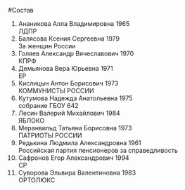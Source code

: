 #Состав
1. Ананикова Алла Владимировна 1965   
    ЛДПР
2. Балясова Ксения Сергеевна 1979   
    За женщин России
3. Голяев Александр Вячеславович 1970   
    КПРФ
4. Демьянова Вера Юрьевна 1971   
    ЕР
5. Кислицын Антон Борисович 1973   
    КОММУНИСТЫ РОССИИ
6. Кутумова Надежда Анатольевна 1975   
    собрание ГБОУ 642
7. Лесин Валерий Михайлович 1984   
    ЯБЛОКО
8. Меранвильд Татьяна Борисовна 1973   
    ПАТРИОТЫ РОССИИ
9. Редькина Людмила Александровна 1961   
    Российская партия пенсионеров за справедливость
10. Сафронов Егор Александрович 1994   
    СР
11. Суворова Эльвира Валентиновна 1983   
    ОРТОЛЮКС
